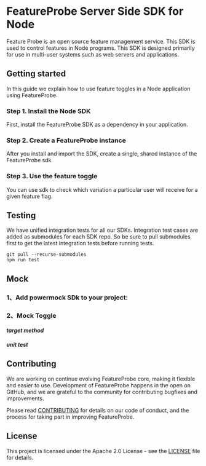# FeatureProbe Server Side SDK for Node

Feature Probe is an open source feature management service. This SDK is used to control features in Node programs. This
SDK is designed primarily for use in multi-user systems such as web servers and applications.

## Getting started

In this guide we explain how to use feature toggles in a Node application using FeatureProbe.

### Step 1. Install the Node SDK

First, install the FeatureProbe SDK as a dependency in your application.

### Step 2. Create a FeatureProbe instance

After you install and import the SDK, create a single, shared instance of the FeatureProbe sdk.

### Step 3. Use the feature toggle

You can use sdk to check which variation a particular user will receive for a given feature flag.

## Testing

We have unified integration tests for all our SDKs. Integration test cases are added as submodules for each SDK repo. So
be sure to pull submodules first to get the latest integration tests before running tests.

```shell
git pull --recurse-submodules
npm run test
```

## Mock

### 1、Add powermock SDk to your project:

### 2、Mock Toggle 

#### *target method*

#### *unit test*

## Contributing
We are working on continue evolving FeatureProbe core, making it flexible and easier to use. 
Development of FeatureProbe happens in the open on GitHub, and we are grateful to the 
community for contributing bugfixes and improvements.

Please read [CONTRIBUTING](https://github.com/FeatureProbe/featureprobe/blob/master/CONTRIBUTING.md) 
for details on our code of conduct, and the process for taking part in improving FeatureProbe.


## License

This project is licensed under the Apache 2.0 License - see the [LICENSE](LICENSE) file for details.
